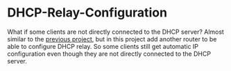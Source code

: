 # DHCP-Relay-Configuration
What if some clients are not directly connected to the DHCP server? Almost similar to the [previous project](https://github.com/eightball270/Basic-VLAN-and-DHCP-Server?tab=readme-ov-file#basic-vlan-and-dhcp-server), but in this project add another router to be able to configure DHCP relay. So some clients still get automatic IP configuration even though they are not directly connected to the DHCP server.
